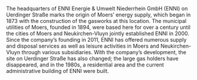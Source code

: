 The headquarters of ENNI Energie & Umwelt Niederrhein GmbH (ENNI) on Uerdinger Straße marks the origin of Moers’ energy supply, which began in 1873 with the construction of the gasworks at this location. The municipal utilities of Moers, founded in 1894, were based here for over a century until the cities of Moers and Neukirchen-Vluyn jointly established ENNI in 2000. Since the company’s founding in 2011, ENNI has offered numerous supply and disposal services as well as leisure activities in Moers and Neukirchen-Vluyn through various subsidiaries. With the company’s development, the site on Uerdinger Straße has also changed; the large gas holders have disappeared, and in the 1980s, a residential area and the current administrative building of ENNI were built.

